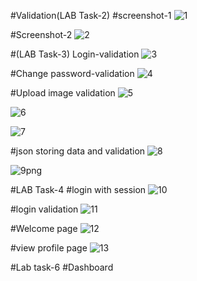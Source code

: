  #Validation(LAB Task-2)
 #screenshot-1
 ![1](https://user-images.githubusercontent.com/65063044/222363742-8610921d-565f-4ddb-98ad-1a3237c4b4bf.png)
 
 #Screenshot-2
 ![2](https://user-images.githubusercontent.com/65063044/222365070-25d463aa-c665-43f2-9ec1-adea601b700a.png)
 
 #(LAB Task-3)
 Login-validation
 ![3](https://user-images.githubusercontent.com/65063044/222365806-07b5a960-dc49-483b-b518-7d633b212115.png)
 
 #Change password-validation
 ![4](https://user-images.githubusercontent.com/65063044/222366327-082d4d23-9fda-4546-b22d-d7f96845eef0.png)
 
 #Upload image validation
 ![5](https://user-images.githubusercontent.com/65063044/222367082-74909464-e9c0-4e33-a452-231c4b202704.png)
 
 ![6](https://user-images.githubusercontent.com/65063044/222367462-506fd195-d747-4134-9a51-c090f1e91fcd.png)
 
 ![7](https://user-images.githubusercontent.com/65063044/222367757-a7cc4b70-3ec6-404f-bb07-63efd5cb6fe0.png)
 
 #json storing data and validation
 ![8](https://user-images.githubusercontent.com/65063044/222368345-1fc186b3-769f-4922-80a4-d79c64ce937c.png)
 
 ![9png](https://user-images.githubusercontent.com/65063044/222368783-d445ea94-570e-4476-ba00-0162fb3a59bc.png)
 
 #LAB Task-4
 #login with session
 ![10](https://user-images.githubusercontent.com/65063044/222369316-a0f69676-8a7f-487c-b0a9-b40f4a645001.png)
 
 #login validation
 ![11](https://user-images.githubusercontent.com/65063044/222369750-e2b9b8d9-8bd6-4a09-bc1f-ea4d19cf438a.png)
 
 #Welcome page
 ![12](https://user-images.githubusercontent.com/65063044/222370150-353bcc89-8fb7-4891-9b68-135569cde3c9.png)
 
 #view profile page
 ![13](https://user-images.githubusercontent.com/65063044/222372064-5b535fa3-3525-4b8d-aa0f-bf51dde3153e.png)
 
 #Lab task-6
 #Dashboard
 

 
 
 

 
